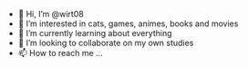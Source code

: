 - 👋 Hi, I’m @wirt08
- 👀 I’m interested in cats, games, animes, books and movies 
- 🌱 I’m currently learning about everything
- 💞️ I’m looking to collaborate on my own studies 
- 📫 How to reach me ...

<!---
wirt08/wirt08 is a ✨ special ✨ repository because its `README.md` (this file) appears on your GitHub profile.
You can click the Preview link to take a look at your changes.
--->
